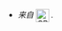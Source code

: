 * *来自 <a href="https://github.com/Gon-Emiya/HDBRainmeterPlugin"><img src="https://img.shields.io/badge/-Gon--Emiya%2FHDBRainmeterPlugin-rgba(240%2C246%2C252%2C40%25)?logo=github&logoColor=333333" alt="CPUTemp" align="top" height="24" /></a> .*
